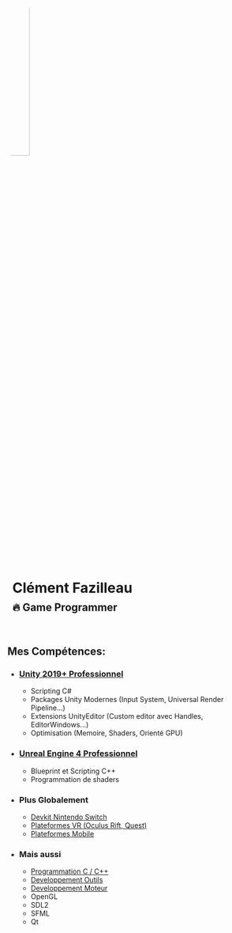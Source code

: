 ---
---

<div class="container" style="flex-direction:row; flex-wrap:wrap; justify-content:flex-start" display="flex">
	<img class="item" style="border-radius:50%; width:30%" src="https://www.gravatar.com/avatar/14d1a6793c5a25776bcb778d6804e666?s=400" />
	<div class="item container" style="flex:flex-grow; align-items:stretch; padding-left:10px">
		<h1 style="text-align:left; margin-bottom:10px">Clément Fazilleau</h1>
		<h2 style="text-align:left; margin-top:10px">🔥 Game Programmer</h2>
	</div>
</div>

</br>

## Mes Compétences:

- ### [Unity 2019+ Professionnel](/fr/tags/unity/)
  - Scripting C#
  - Packages Unity Modernes (Input System, Universal Render Pipeline...)
  - Extensions UnityEditor (Custom editor avec Handles, EditorWindows...)
  - Optimisation (Memoire, Shaders, Orienté GPU)

- ### [Unreal Engine 4 Professionnel](/fr/tags/unreal/)
  - Blueprint et Scripting C++
  - Programmation de shaders

- ### Plus Globalement
  - [Devkit Nintendo Switch](/fr/tags/switch/)
  - [Plateformes VR (Oculus Rift, Quest)](/fr/tags/vr/)
  - [Plateformes Mobile](/fr/tags/mobile)

- ### Mais aussi
  - [Programmation C / C++](/fr/tags/c++/)
  - [Developpement Outils](/fr/tags/tools/)
  - [Developpement Moteur](/fr/tags/engine/)
  - OpenGL
  - SDL2
  - SFML
  - Qt
